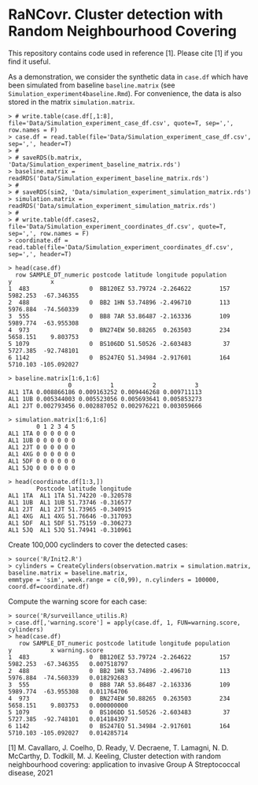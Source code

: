 
# RaNCovr. Cluster detection with Random Neighbourhood Covering

This repository contains code used in reference [1]. Please cite [1] if you find it useful.

As a demonstration, we consider the synthetic data in `case.df` which have been simulated from baseline `baseline.matrix` (see `Simulation_experiment4baseline.Rmd`). For convenience, the data is also stored in
the matrix `simulation.matrix`.

```
> # write.table(case.df[,1:8], file='Data/Simulation_experiment_case_df.csv', quote=T, sep=',', row.names = F)
> case.df = read.table(file='Data/Simulation_experiment_case_df.csv',  sep=',', header=T) 
> #
> # saveRDS(b.matrix, 'Data/Simulation_experiment_baseline_matrix.rds')
> baseline.matrix = readRDS('Data/Simulation_experiment_baseline_matrix.rds')
> #
> # saveRDS(sim2, 'Data/simulation_experiment_simulation_matrix.rds')
> simulation.matrix = readRDS('Data/simulation_experiment_simulation_matrix.rds')
> #
> # write.table(df.cases2, file='Data/Simulation_experiment_coordinates_df.csv', quote=T, sep=',', row.names = F)
> coordinate.df = read.table(file='Data/Simulation_experiment_coordinates_df.csv',  sep=',', header=T)
```


```
> head(case.df)
  row SAMPLE_DT_numeric postcode latitude longitude population        y           x
1  483                 0  BB120EZ 53.79724 -2.264622        157 5982.253  -67.346355
2  488                 0  BB2 1HN 53.74896 -2.496710        113 5976.884  -74.560339
3  555                 0  BB8 7AR 53.86487 -2.163336        109 5989.774  -63.955308
4  973                 0  BN274EW 50.88265  0.263503        234 5658.151    9.803753
5 1079                 0  BS106DD 51.50526 -2.603483         37 5727.385  -92.748101
6 1142                 0  BS247EQ 51.34984 -2.917601        164 5710.103 -105.092027
```

```
> baseline.matrix[1:6,1:6]
                 0           1           2           3
AL1 1TA 0.008866186 0.009163252 0.009446268 0.009711113
AL1 1UB 0.005344003 0.005523056 0.005693641 0.005853273
AL1 2JT 0.002793456 0.002887052 0.002976221 0.003059666
```

```
> simulation.matrix[1:6,1:6]
        0 1 2 3 4 5
AL1 1TA 0 0 0 0 0 0
AL1 1UB 0 0 0 0 0 0
AL1 2JT 0 0 0 0 0 0
AL1 4XG 0 0 0 0 0 0
AL1 5DF 0 0 0 0 0 0
AL1 5JQ 0 0 0 0 0 0
```

```
> head(coordinate.df[1:3,])
        Postcode latitude longitude
AL1 1TA  AL1 1TA 51.74220 -0.320578
AL1 1UB  AL1 1UB 51.73746 -0.316577
AL1 2JT  AL1 2JT 51.73965 -0.340915
AL1 4XG  AL1 4XG 51.76646 -0.317093
AL1 5DF  AL1 5DF 51.75159 -0.306273
AL1 5JQ  AL1 5JQ 51.74941 -0.310961
```


Create  100,000 cyclinders to cover the detected cases:
```
> source('R/Init2.R')
> cylinders = CreateCylinders(observation.matrix = simulation.matrix, baseline.matrix = baseline.matrix,
emmtype = 'sim', week.range = c(0,99), n.cylinders = 100000, coord.df=coordinate.df)
```

Compute the warning score for each case:
```
> source('R/surveillance_utilis.R)
> case.df[,'warning.score'] = apply(case.df, 1, FUN=warning.score, cylinders)
> head(case.df)
   row SAMPLE_DT_numeric postcode latitude longitude population        y           x warning.score
1  483                 0  BB120EZ 53.79724 -2.264622        157 5982.253  -67.346355   0.007518797
2  488                 0  BB2 1HN 53.74896 -2.496710        113 5976.884  -74.560339   0.018292683
3  555                 0  BB8 7AR 53.86487 -2.163336        109 5989.774  -63.955308   0.011764706
4  973                 0  BN274EW 50.88265  0.263503        234 5658.151    9.803753   0.000000000
5 1079                 0  BS106DD 51.50526 -2.603483         37 5727.385  -92.748101   0.014184397
6 1142                 0  BS247EQ 51.34984 -2.917601        164 5710.103 -105.092027   0.014285714
```

[1] M. Cavallaro, J. Coelho, D. Ready, V. Decraene, T. Lamagni, N. D. McCarthy, D. Todkill, M. J. Keeling,
Cluster detection with random neighbourhood covering: application to invasive Group A Streptococcal disease, 2021


